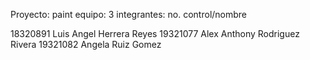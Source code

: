 Proyecto: paint
equipo: 3
integrantes:
no. control/nombre

18320891 Luis Angel Herrera Reyes
19321077 Alex Anthony Rodriguez Rivera
19321082 Angela Ruiz Gomez


